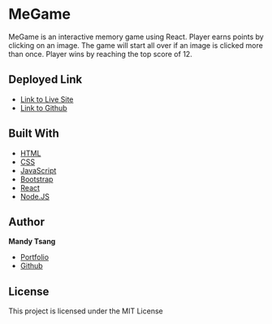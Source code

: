 # MeGame 

MeGame is an interactive memory game using React. Player earns points by clicking on an image. The game will start all over if an image is clicked more than once. Player wins by reaching the top score of 12.


## Deployed Link

* [Link to Live Site](https://mandytsang007.github.io/megame/)
* [Link to Github](https://github.com/MANDYTSANG007/megame)


## Built With

* [HTML](https://developer.mozilla.org/en-US/docs/Web/HTML)
* [CSS](https://developer.mozilla.org/en-US/docs/Web/CSS)
* [JavaScript](https://developer.mozilla.org/en-US/docs/Web/JavaScript)
* [Bootstrap](https://getbootstrap.com/)
* [React](https://reactjs.org/)
* [Node.JS](https://nodejs.org/en/)


## Author

**Mandy Tsang** 

- [Portfolio](https://mandytsang007.github.io/mt-portfolio/)
- [Github](https://github.com/MANDYTSANG007)


## License

This project is licensed under the MIT License 

